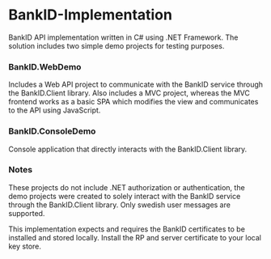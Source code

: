 # BankID-Implementation
BankID API implementation written in C# using .NET Framework. The solution includes two simple demo projects for testing purposes.

### BankID.WebDemo
Includes a Web API project to communicate with the BankID service through the BankID.Client library. Also includes a MVC project, whereas the MVC frontend works as a basic SPA which modifies the view and communicates to the API using JavaScript.

### BankID.ConsoleDemo
Console application that directly interacts with the BankID.Client library.

### Notes
These projects do not include .NET authorization or authentication, the demo projects were created to solely interact with the BankID service through the BankID.Client library. Only swedish user messages are supported.

This implementation expects and requires the BankID certificates to be installed and stored locally. Install the RP and server certificate to your local key store.
